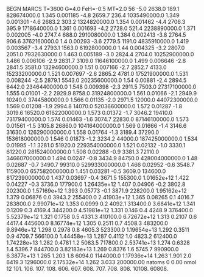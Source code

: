 BEGN
MARCS T=3600 G=4.0 FeH=-0.5 MT=2.0
                  56
-5.0 2638.0 189.1 828674000.0 1.345 0.001185 
-4.8 2659.7 236.4 1035490000.0 1.349 0.001301 
-4.6 2683.2 303.2 1324820000.0 1.354 0.001462 
-4.4 2706.3 395.9 1718640000.0 1.361 0.001693 
-4.2 2728.0 521.4 2238890000.0 1.371 0.002005 
-4.0 2747.4 688.0 2910080000.0 1.384 0.002413 
-3.8 2764.5 906.6 3762160000.0 1.4 0.00293 
-3.6 2779.5 1191.0 4835910000.0 1.419 0.003567 
-3.4 2793.1 1563.0 6192800000.0 1.44 0.004325 
-3.2 2807.0 2051.0 7932630000.0 1.463 0.005189 
-3.0 2824.4 2704.0 10252900000.0 1.486 0.006106 
-2.9 2831.7 3109.0 11646100000.0 1.499 0.006646 
-2.8 2841.5 3581.0 13294600000.0 1.51 0.007166 
-2.7 2852.7 4133.0 15233200000.0 1.521 0.007697 
-2.6 2865.2 4781.0 17521900000.0 1.531 0.008244 
-2.5 2879.1 5543.0 20235600000.0 1.54 0.00881 
-2.4 2894.5 6442.0 23464400000.0 1.548 0.009398 
-2.3 2911.5 7503.0 27317100000.0 1.555 0.01001 
-2.2 2929.9 8758.0 31924800000.0 1.561 0.01066 
-2.1 2949.9 10240.0 37445800000.0 1.566 0.01135 
-2.0 2971.5 12000.0 44072300000.0 1.569 0.01208 
-1.9 2994.8 14070.0 52036600000.0 1.572 0.01287 
-1.8 3019.6 16520.0 61622000000.0 1.573 0.01372 
-1.7 3046.2 19410.0 73179400000.0 1.574 0.01463 
-1.6 3074.7 22830.0 87146100000.0 1.573 0.01561 
-1.5 3105.8 26860.0 104164000000.0 1.569 0.01666 
-1.4 3146.6 31630.0 126290000000.0 1.558 0.01764 
-1.3 3189.4 37290.0 153618000000.0 1.546 0.01873 
-1.2 3234.2 44000.0 187425000000.0 1.534 0.01995 
-1.1 3281.0 51920.0 229354000000.0 1.521 0.02132 
-1.0 3330.1 61220.0 281524000000.0 1.508 0.02288 
-0.9 3381.3 72110.0 346607000000.0 1.494 0.0247 
-0.8 3434.9 84750.0 428004000000.0 1.48 0.02687 
-0.7 3490.7 99310.0 529933000000.0 1.466 0.02952 
-0.6 3548.7 115900.0 657582000000.0 1.451 0.03281 
-0.5 3609.0 134600.0 817239000000.0 1.437 0.03697 
-0.4 3671.5 155300.0 1.01652e+12 1.422 0.04227 
-0.3 3736.0 177900.0 1.26435e+12 1.407 0.04906 
-0.2 3802.8 202300.0 1.57169e+12 1.393 0.05773 
-0.1 3871.9 228200.0 1.95162e+12 1.379 0.06876 
0.0 3943.2 255400.0 2.41903e+12 1.365 0.08265 
0.1 4016.7 283800.0 2.99071e+12 1.353 0.0999 
0.2 4092.1 313400.0 3.6841e+12 1.341 0.1209 
0.3 4169.4 344200.0 4.51981e+12 1.331 0.146 
0.4 4248.9 376400.0 5.52379e+12 1.321 0.1758 
0.5 4331.3 410100.0 6.72672e+12 1.313 0.2107 
0.6 4417.4 445600.0 8.16774e+12 1.305 0.2511 
0.7 4508.3 483200.0 9.8946e+12 1.298 0.2978 
0.8 4605.3 523300.0 1.19654e+13 1.292 0.3511 
0.9 4709.7 566100.0 1.44458e+13 1.287 0.4112 
1.0 4823.2 612400.0 1.74228e+13 1.282 0.4781 
1.2 5083.5 717800.0 2.53741e+13 1.274 0.6328 
1.4 5396.7 844700.0 3.82183e+13 1.269 0.8376 
1.6 5745.7 990900.0 6.3877e+13 1.265 1.203 
1.8 6094.0 1144000.0 1.17936e+14 1.263 1.901 
2.0 6419.3 1296000.0 2.17532e+14 1.262 3.033 
200000.00
natoms              0      0.00
nmol          12
          101.         106.       107.      108.         606.        607.        608.
          707.         708.       808.    10108.       60808.
